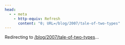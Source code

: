 ```yaml
---
head:
  - - meta
    - http-equiv: Refresh
      content: "0; URL=/blog/2007/tale-of-two-types"
---
```


Redirecting to <a href="/blog/2007/tale-of-two-types">/blog/2007/tale-of-two-types</a>…